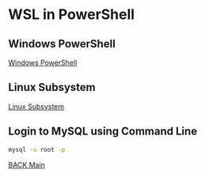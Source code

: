 # WSL in PowerShell

## Windows PowerShell

[Windows PowerShell](wsl-powershell.md)

## Linux Subsystem

[Linux Subsystem](wsl-bash.md)

## Login to MySQL using Command Line

```bash
mysql -u root -p
```

[BACK Main](../README.md)
